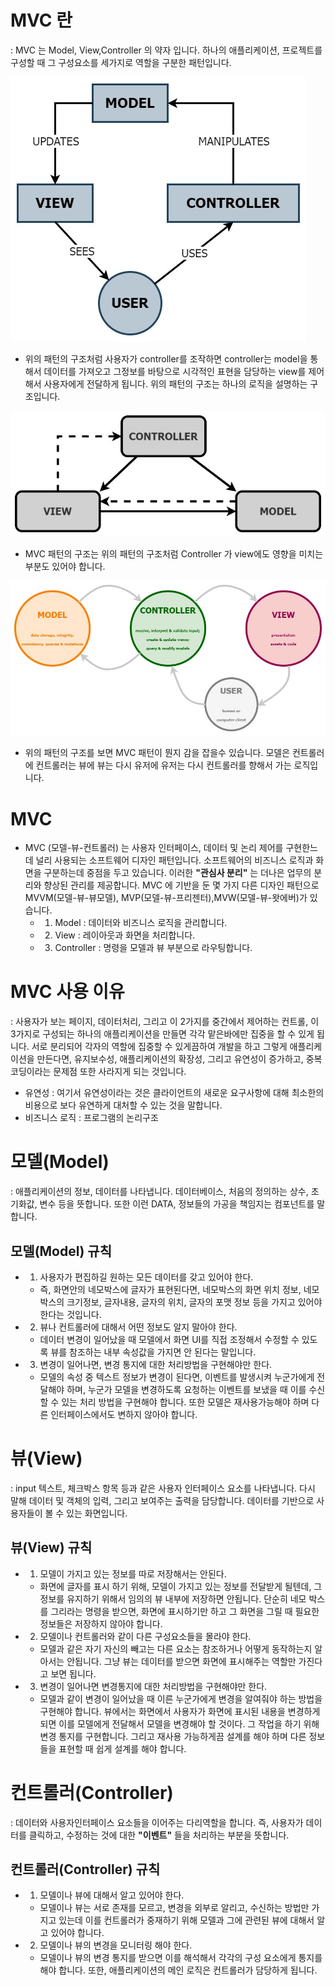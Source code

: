# MVC 란
: MVC 는 Model, View,Controller 의 약자 입니다. 하나의 애플리케이션, 프로젝트를 구성할 때 그 구성요소를 세가지로 역할을 구분한 패턴입니다.

![](2023-06-16-11-35-23.png)
+ 위의 패턴의 구조처럼 사용자가 controller를 조작하면 controller는 model을 통해서 데이터를 가져오고 그정보를 바탕으로 시각적인 표현을 담당하는 view를 제어해서 사용자에게 전달하게 됩니다. 위의 패턴의 구조는 하나의 로직을 설명하는 구조입니다. 

![](2023-06-16-11-38-04.png)
+ MVC 패턴의 구조는 위의 패턴의 구조처럼 Controller 가 view에도 영향을 미치는 부분도 있어야 합니다.

![](2023-06-16-11-39-21.png)
+ 위의 패턴의 구조를 보면 MVC 패턴이 뭔지 감을 잡을수 있습니다. 모델은 컨트롤러에 컨트롤러는 뷰에 뷰는 다시 유저에 유저는 다시 컨트롤러를 향해서 가는 로직입니다.

# MVC
+ MVC (모델-뷰-컨트롤러) 는 사용자 인터페이스, 데이터 및 논리 제어를 구현한느데 널리 사용되는 소프트웨어 디자인 패턴입니다. 소프트웨어의 비즈니스 로직과 화면을 구분하는데 중점을 두고 있습니다. 이러한 **"관심사 분리"** 는 더나은 업무의 분리와 향상된 관리를 제공합니다. MVC 에 기반을 둔 몇 가지 다른 디자인 패턴으로 MVVM(모델-뷰-뷰모델), MVP(모델-뷰-프리젠터),MVW(모델-뷰-왓에버)가 있습니다.
    + 1. Model : 데이터와 비즈니스 로직을 관리합니다.
    + 2. View : 레이아웃과 화면을 처리합니다.
    + 3. Controller : 명령을 모델과 뷰 부분으로 라우팅합니다.

# MVC 사용 이유
: 사용자가 보는 페이지, 데이터처리, 그리고 이 2가지를 중간에서 제어하는 컨트롤, 이 3가지로 구성되는 하나의 애플리케이션을 만들면 각각 맡은바에만 집중을 할 수 있게 됩니다. 서로 분리되어 각자의 역할에 집중할 수 있게끔하여 개발을 하고 그렇게 애플리케이션을 만든다면, 유지보수성, 애플리케이션의 확장성, 그리고 유연성이 증가하고, 중복코딩이라는 문제점 또한 사라지게 되는 것입니다. 
+ 유연성 : 여기서 유연성이라는 것은 클라이언트의 새로운 요구사항에 대해 최소한의 비용으로 보다 유연하게 대처할 수 있는 것을 말합니다.
+ 비즈니스 로직 : 프로그램의 논리구조


# 모델(Model)
: 애플리케이션의 정보, 데이터를 나타냅니다. 데이터베이스, 처음의 정의하는 상수, 초기화값, 변수 등을 뜻합니다. 또한 이런 DATA, 정보들의 가공을 책임지는 컴포넌트를 말합니다.

## 모델(Model) 규칙
+ 1. 사용자가 편집하길 원하는 모든 데이터를 갖고 있어야 한다. 
    + 즉, 화면안의 네모박스에 글자가 표현된다면, 네모박스의 화면 위치 정보, 네모박스의 크기정보, 글자내용, 글자의 위치, 글자의 포맷 정보 등을 가지고 있어야 한다는 것입니다.
+ 2. 뷰나 컨트롤러에 대해서 어떤 정보도 알지 말아야 한다.
    + 데이터 변경이 일어났을 때 모델에서 화면 UI를 직접 조정해서 수정할 수 있도록 뷰를 참조하는 내부 속성값을 가지면 안 된다는 말입니다.
+ 3. 변경이 일어나면, 변경 통지에 대한 처리방법을 구현해야만 한다.
    + 모델의 속성 중 텍스트 정보가 변경이 된다면, 이벤트를 발생시켜 누군가에게 전달해야 하며, 누군가 모델을 변경하도록 요청하는 이벤트를 보냈을 때 이를 수신할 수 있는 처리 방법을 구현해야 합니다. 또한 모델은 재사용가능해야 하며 다른 인터페이스에서도 변하지 않아야 합니다.

# 뷰(View)
: input 텍스트, 체크박스 항목 등과 같은 사용자 인터페이스 요소를 나타냅니다. 다시 말해 데이터 및 객체의 입력, 그리고 보여주는 출력을 담당합니다. 데이터를 기반으로 사용자들이 볼 수 있는 화면입니다.

## 뷰(View) 규칙
+ 1. 모델이 가지고 있는 정보를 따로 저장해서는 안된다.
    + 화면에 글자를 표시 하기 위해, 모델이 가지고 있는 정보를 전달받게 될텐데, 그 정보를 유지하기 위해서 임의의 뷰 내부에 저장하면 안됩니다. 단순히 네모 박스를 그리라는 명령을 받으면, 화면에 표시하기만 하고 그 화면을 그릴 때 필요한 정보들은 저장하지 않아야 합니다.
+ 2. 모델이나 컨트롤러와 같이 다른 구성요소들을 몰라야 한다.
    + 모델과 같은 자기 자신의 빼고는 다른 요소는 참조하거나 어떻게 동작하는지 알아서는 안됩니다. 그냥 뷰는 데이터를 받으면 화면에 표시해주는 역할만 가진다고 보면 됩니다.
+ 3. 변경이 일어나면 변경통지에 대한 처리방법을 구현해야만 한다.
    + 모델과 같이 변경이 일어났을 때 이른 누군가에게 변경을 알여줘야 하는 방법을 구현해야 합니다. 뷰에서는 화면에서 사용자가 화면에 표시된 내용을 변경하게 되면 이를 모델에게 전달해서 모델을 변경해야 할 것이다. 그 작업을 하기 위해 변경 통지를 구현합니다. 그리고 재사용 가능하게끔 설계를 해야 하며 다른 정보들을 표현할 때 쉽게 설계를 해야 합니다.

# 컨트롤러(Controller)
: 데이터와 사용자인터페이스 요소들을 이어주는 다리역할을 합니다. 즉, 사용자가 데이터를 클릭하고, 수정하는 것에 대한 **"이벤트"** 들을 처리하는 부분을 뜻합니다. 

## 컨트롤러(Controller) 규칙
+ 1. 모델이나 뷰에 대해서 알고 있어야 한다.
    + 모델이나 뷰는 서로 존재를 모르고, 변경을 외부로 알리고, 수신하는 방법만 가지고 있는데 이를 컨트롤러가 중재하기 위해 모델과 그에 관련된 뷰에 대해서 알고 있어야 합니다.
+ 2. 모델이나 뷰의 변경을 모니터링 해야 한다.
    + 모델이나 뷰의 변경 통지를 받으면 이를 해석해서 각각의 구성 요소에게 통지를 해야 합니다. 또한, 애플리케이션의 메인 로직은 컨트롤러가 담당하게 됩니다.



